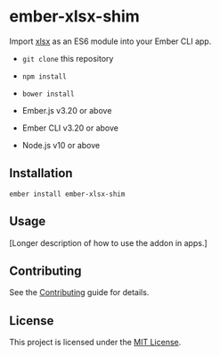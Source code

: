 ember-xlsx-shim
==============================================================================

Import [xlsx](https://github.com/SheetJS/js-xlsx) as an ES6 module into your Ember CLI app.


* `git clone` this repository
* `npm install`
* `bower install`

* Ember.js v3.20 or above
* Ember CLI v3.20 or above
* Node.js v10 or above


Installation
------------------------------------------------------------------------------

```
ember install ember-xlsx-shim
```


Usage
------------------------------------------------------------------------------

[Longer description of how to use the addon in apps.]


Contributing
------------------------------------------------------------------------------

See the [Contributing](CONTRIBUTING.md) guide for details.


License
------------------------------------------------------------------------------

This project is licensed under the [MIT License](LICENSE.md).
